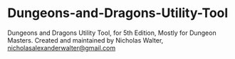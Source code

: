 # Dungeons-and-Dragons-Utility-Tool
Dungeons and Dragons Utility Tool, for 5th Edition, Mostly for Dungeon Masters.
Created and maintained by Nicholas Walter, nicholasalexanderwalter@gmail.com

